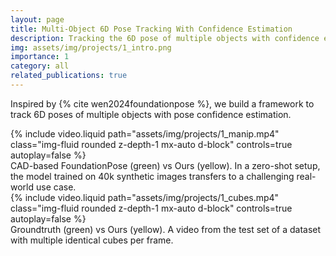 ```yaml
---
layout: page
title: Multi-Object 6D Pose Tracking With Confidence Estimation
description: Tracking the 6D pose of multiple objects with confidence estimation
img: assets/img/projects/1_intro.png
importance: 1
category: all
related_publications: true
---
```


Inspired by {% cite wen2024foundationpose %}, we build a framework to track 6D poses of multiple objects with pose confidence estimation.

<div class="row">
    <div class="col-sm mt-3 mt-md-0">
        {% include video.liquid path="assets/img/projects/1_manip.mp4" class="img-fluid rounded z-depth-1 mx-auto d-block" controls=true autoplay=false %}
    </div>
</div>
<div class="caption">
    CAD-based FoundationPose (green) vs Ours (yellow). In a zero-shot setup, the model trained on 40k synthetic images transfers to a challenging real-world use case.
</div>

<div class="row">
    <div class="col-sm mt-3 mt-md-0">
        {% include video.liquid path="assets/img/projects/1_cubes.mp4" class="img-fluid rounded z-depth-1 mx-auto d-block" controls=true autoplay=false %}
    </div>
</div>
<div class="caption">
    Groundtruth (green) vs Ours (yellow). A video from the test set of a dataset with multiple identical cubes per frame.
</div>
